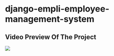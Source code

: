 # django-empli-employee-management-system

## Video Preview Of The Project

![](https://github.com/faria-karim-porna/django-empli-employee-management-system/blob/main/video-preview.gif)

